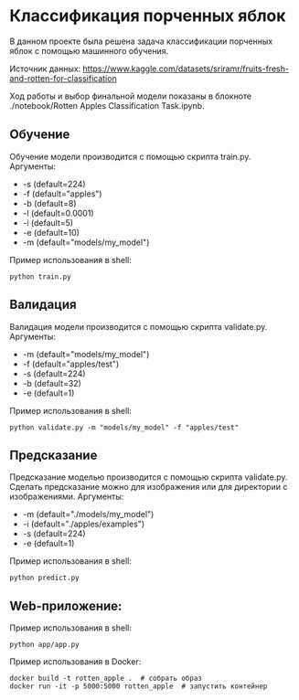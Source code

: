 # Классификация порченных яблок

В данном проекте была решена задача классификации порченных яблок с помощью машинного обучения.

Источник данных: https://www.kaggle.com/datasets/sriramr/fruits-fresh-and-rotten-for-classification

Ход работы и выбор финальной модели показаны в блокноте ./notebook/Rotten Apples Classification Task.ipynb.

## Обучение
Обучение модели производится с помощью скрипта train.py.
Аргументы:
* -s (default=224)
* -f (default="apples")
* -b (default=8)
* -l (default=0.0001)
* -i (default=5)
* -e (default=10)
* -m (default="models/my_model")

Пример использования в shell:
```
python train.py
```


## Валидация
Валидация модели производится с помощью скрипта validate.py.
Аргументы:
* -m (default="models/my_model")
* -f (default="apples/test")
* -s (default=224)
* -b (default=32)
* -e (default=1)

Пример использования в shell:
```
python validate.py -m "models/my_model" -f "apples/test"
```

## Предсказание
Предсказание моделью производится с помощью скрипта validate.py. Сделать предсказание можно для изображения или для директории с изображениями.
Аргументы:
* -m (default="./models/my_model")
* -i (default="./apples/examples")
* -s (default=224)
* -e (default=1)

Пример использования в shell:
```
python predict.py
```


## Web-приложение:

Пример использования в shell:
```
python app/app.py
```

Пример использования в Docker:
```
docker build -t rotten_apple .  # собрать образ
docker run -it -p 5000:5000 rotten_apple  # запустить контейнер
```
